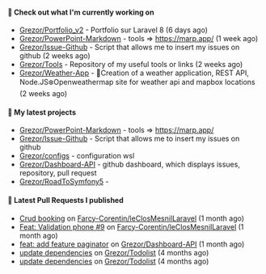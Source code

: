#### 👷 Check out what I'm currently working on

- [Grezor/Portfolio_v2](https://github.com/Grezor/Portfolio_v2) - Portfolio sur Laravel 8 (6 days ago)
- [Grezor/PowerPoint-Markdown](https://github.com/Grezor/PowerPoint-Markdown) - tools =&gt; https://marp.app/  (1 week ago)
- [Grezor/Issue-Github](https://github.com/Grezor/Issue-Github) - Script that allows me to insert my issues on github (2 weeks ago)
- [Grezor/Tools](https://github.com/Grezor/Tools) - Repository of my useful tools or links (2 weeks ago)
- [Grezor/Weather-App](https://github.com/Grezor/Weather-App) - 🔆Creation of a weather application, REST API, Node.JS❄️Openweathermap site for weather api and mapbox locations (2 weeks ago)

#### 🌱 My latest projects

- [Grezor/PowerPoint-Markdown](https://github.com/Grezor/PowerPoint-Markdown) - tools =&gt; https://marp.app/ 
- [Grezor/Issue-Github](https://github.com/Grezor/Issue-Github) - Script that allows me to insert my issues on github
- [Grezor/configs](https://github.com/Grezor/configs) - configuration wsl
- [Grezor/Dashboard-API](https://github.com/Grezor/Dashboard-API) - github dashboard, which displays issues, repository, pull request
- [Grezor/RoadToSymfony5](https://github.com/Grezor/RoadToSymfony5) - 

#### 🔨 Latest Pull Requests I published

- [Crud booking](https://github.com/Farcy-Corentin/leClosMesnilLaravel/pull/12) on [Farcy-Corentin/leClosMesnilLaravel](https://github.com/Farcy-Corentin/leClosMesnilLaravel) (1 month ago)
- [Feat: Validation phone #9](https://github.com/Farcy-Corentin/leClosMesnilLaravel/pull/10) on [Farcy-Corentin/leClosMesnilLaravel](https://github.com/Farcy-Corentin/leClosMesnilLaravel) (1 month ago)
- [feat: add feature paginator](https://github.com/Grezor/Dashboard-API/pull/4) on [Grezor/Dashboard-API](https://github.com/Grezor/Dashboard-API) (1 month ago)
- [update dependencies](https://github.com/Grezor/Todolist/pull/27) on [Grezor/Todolist](https://github.com/Grezor/Todolist) (4 months ago)
- [update dependencies](https://github.com/Grezor/Todolist/pull/26) on [Grezor/Todolist](https://github.com/Grezor/Todolist) (4 months ago)
